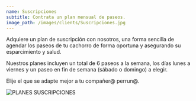 ```yaml
---
name: Suscripciones
subtitle: Contrata un plan mensual de paseos.
image_path: /images/clients/Suscripciones.jpg
---
```

Adquiere un plan de suscripción con nosotros, una forma sencilla de agendar los paseos de tu cachorro de forma oportuna y asegurando su esparcimiento y salud.

Nuestros planes incluyen un total de 6 paseos a la semana, los días lunes a viernes y un paseo en fin de semana (sábado o domingo) a elegir.

Elije el que se adapte mejor a tu compañer@ perrun@.


![PLANES SUSCRIPCIONES](https://user-images.githubusercontent.com/95257716/165677772-41e894ee-b21d-4a4a-af9d-ff0deac9d6f1.jpg)
